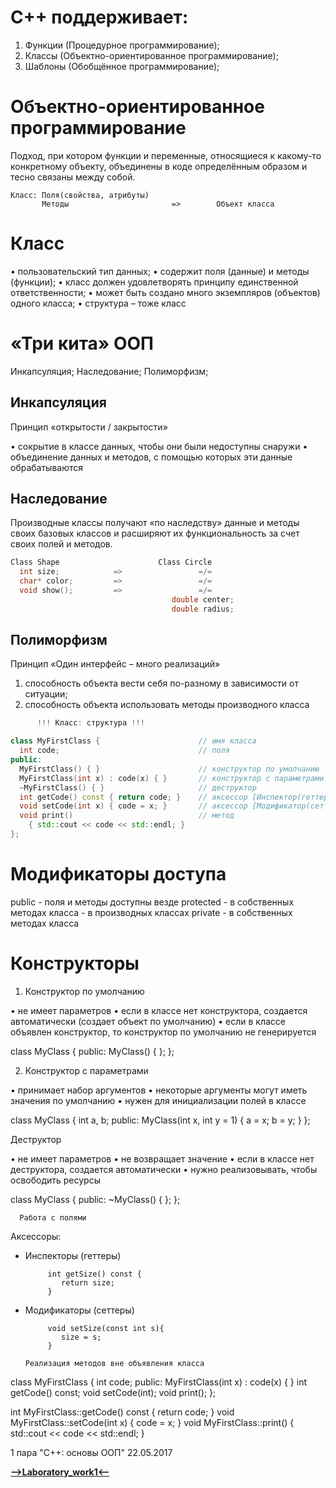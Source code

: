 C++ поддерживает:
=====================

1. Функции (Процедурное программирование);
2. Классы  (Объектно-ориентированное программирование);
3. Шаблоны (Обобщённое программирование);

Объектно-ориентированное программирование
=====================

Подход, при котором функции и переменные, относящиеся к какому-то конкретному объекту,
объединены в коде определённым образом и тесно связаны между собой.

```
Класс: Поля(свойства, атрибуты)
       Методы                       =>        Объект класса
```

Класс
=====================

• пользовательский тип данных;
• содержит поля (данные) и методы (функции);
• класс должен удовлетворять принципу единственной ответственности;
• может быть создано много экземпляров (объектов) одного класса;
• структура – тоже класс

«Три кита» ООП
=====================

Инкапсуляция;
Наследование;
Полиморфизм;

Инкапсуляция
-----------------------------------

Принцип «открытости / закрытости»

• сокрытие в классе данных, чтобы они были недоступны снаружи
• объединение данных и методов, с помощью которых эти данные обрабатываются

Наследование
-----------------------------------
Производные классы получают «по наследству» данные и методы своих базовых классов и
расширяют их функциональность за счет своих полей и методов.

```cpp
Class Shape                      Class Circle
  int size;            =>                 =/=
  char* color;         =>                 =/=
  void show();         =>                 =/=
                                    double center;
                                    double radius; 
```

Полиморфизм
-----------------------------------

Принцип «Один интерфейс – много реализаций»

1) способность объекта вести себя по-разному в зависимости от ситуации;
2) способность объекта использовать методы производного класса

```cpp
      !!! Класс: структура !!!

class MyFirstClass {                      // имя класса
  int code;                               // поля
public:
  MyFirstClass() { }                      // конструктор по умолчанию
  MyFirstClass(int x) : code(x) { }       // конструктор с параметрами
  ~MyFirstClass() { }                     // деструктор
  int getCode() const { return code; }    // аксессор [Инспектор(геттер)]
  void setCode(int x) { code = x; }       // аксессор [Модификатор(сеттер)]
  void print()                            // метод
    { std::cout << code << std::endl; }
};
```

Модификаторы доступа
=====================

public        -   поля и методы доступны везде
protected     -   в собственных методах класса
              -   в производных классах
private       -   в собственных методах класса

Конструкторы
=====================

  1. Конструктор по умолчанию
  
• не имеет параметров
• если в классе нет конструктора, создается автоматически (создает объект по умолчанию)
• если в классе объявлен конструктор, то конструктор по умолчанию не генерируется

class MyClass 
{
public:
  MyClass() { };
};

  2. Конструктор с параметрами
  
• принимает набор аргументов
• некоторые аргументы могут иметь значения по умолчанию
• нужен для инициализации полей в классе

class MyClass {
  int a, b;
public:
  MyClass(int x, int y = 1) { 
    a = x; 
    b = y;
  } 
};

  Деструктор
  
• не имеет параметров
• не возвращает значение
• если в классе нет деструктора, создается автоматически
• нужно реализовывать, чтобы освободить ресурсы

class MyClass 
{
public:
  ~MyClass() { };
};

      Работа с полями
      
  Аксессоры:
  
- Инспекторы (геттеры)

           int getSize() const {
              return size;
           }
           
- Модификаторы (сеттеры)
           
           void setSize(const int s){
              size = s;
           }
           
      Реализация методов вне объявления класса

class MyFirstClass {
  int code;
public:
  MyFirstClass(int x) : code(x) { }
  int getCode() const;
  void setCode(int);
  void print();
};

int MyFirstClass::getCode() const { return code; }
void MyFirstClass::setCode(int x) { code = x; }
void MyFirstClass::print() { std::cout << code << std::endl; }

1 пара "С++: основы ООП" 22.05.2017



[**-->Laboratory_work1<--**](https://github.com/SuvStreet/IT_Step_Cpp/tree/master/Laboratory_work/Work1)
